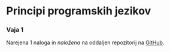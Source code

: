 # Principi programskih jezikov

### Vaja 1


Narejena 1 naloga in *naložena* na oddaljen repozitorij na [GitHub](https://github.com/).
